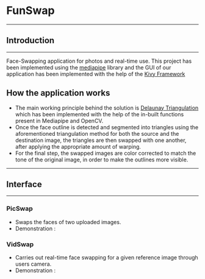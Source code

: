 # FunSwap

---
## Introduction
---
Face-Swapping application for photos and real-time use. This project has been implemented using the [mediapipe](https://developers.google.com/mediapipe) library and the GUI of our application has been implemented with the help of the [Kivy Framework](https://kivy.org)

## How the application works
- The main working principle behind the solution is [Delaunay Triangulation](https://en.wikipedia.org/wiki/Delaunay_triangulation) which has been implemented with the help of the in-built functions present in Mediapipe and OpenCV. 
- Once the face outline is detected and segmented into triangles using the aforementioned triangulation method for both the source and the destination image, the triangles are then swapped with one another, after applying the appropriate amount of warping.
- For the final step, the swapped images are color corrected to match the tone of the original image, in order to make the outlines more visible. 

---
## Interface
---
### PicSwap
- Swaps the faces of two uploaded images.
- Demonstration :

### VidSwap
- Carries out real-time face swapping for a given reference image through users camera.
- Demonstration : 
